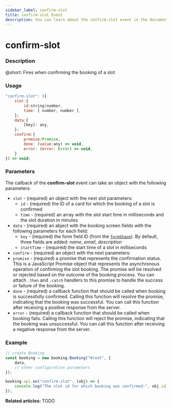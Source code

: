 ```yaml
---
sidebar_label: confirm-slot
title: confirm-slot Event
description: You can learn about the confirm-slot event in the documentation of the DHTMLX JavaScript Booking library. Browse developer guides and API reference, try out code examples and live demos, and download a free 30-day evaluation version of DHTMLX Booking.
---
```


# confirm-slot

### Description

@short: Fires when confirming the booking of a slot

### Usage

~~~jsx {}
"confirm-slot": ({
    slot:{
        id:string|number, 
        time: [ number, number ], 
    };
    data:{
        [key]: any, 
    };
    confirm:{
        promise:Promise,
        done: (value:any) => void,
        error: (error: Error) => void,
    }
}) => void;
~~~

### Parameters

The callback of the **confirm-slot** event can take an object with the following parameters:

- `slot` - (required) an object with the next slot parameters:
  - `id` - (required) the ID of a card for which the booking of a slot is confirmed
  - `time` - (required) an array with the slot start time in milliseconds and the slot duration in minutes
- `data` - (required) an abject with the booking screen fields with the following parameters for each field:
   - `key` - (required) the form field ID (from the [`formShape`](/api/config/booking-formshape)). By default, three fields are added: *name*, *email*, *description*
   - `startTime` - (required) the start time of a slot in milliseconds
- `confirm` - (required) an object with the next parameters:
 - `promise` -  (required) a promise that represents the confirmation status. This is a JavaScript Promise object that represents the asynchronous operation of confirming the slot booking. The promise will be resolved or rejected based on the outcome of the booking process. You can attach `.then` and `.catch` handlers to this promise to handle the success or failure of the booking.
 - `done` - (required) a callback function that should be called when booking is successfully confirmed. Calling this function will resolve the promise, indicating that the booking was successful. You can call this function after receiving a positive response from the server.
 - `error` - (required) a callback function that should be called when booking fails. Calling this function will reject the promise, indicating that the booking was unsuccessful. You can call this function after receiving a negative response from the server.

### Example

~~~jsx {7-10}
// create Booking
const booking = new booking.Booking("#root", {
	data,
	// other configuration parameters
});

booking.api.on("confirm-slot", (obj) => {
	console.log("The slot id for which booking was confirmed:", obj.id);
});
~~~

**Related articles:** TODO
